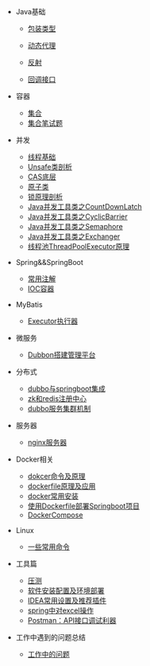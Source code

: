 * Java基础
  * [包装类型](java/basis/包装类型.md)
  * [动态代理](java/basis/动态代理.md)
  
  * [反射](java/basis/反射)
  
  * [回调接口](java/basis/回调接口.md)
* 容器

  * [集合](java/collection/集合.md)
  * [集合笔试题](java/collection/集合笔试题.md)
* 并发

  * [线程基础](java/线程.md)
  * [Unsafe类剖析](java/并发编程学习/Unsafe类剖析.md)
  * [CAS底层](java/并发编程学习/CAS底层.md)
  * [原子类](java/并发编程学习/原子类.md)
  * [锁原理剖析](java/并发编程学习/锁原理剖析.md)
  * [Java并发工具类之CountDownLatch](java/并发编程学习/Java并发工具类之CountDownLatch.md)
  * [Java并发工具类之CyclicBarrier](java/并发编程学习/Java并发工具类之CyclicBarrier.md)
  * [Java并发工具类之Semaphore](java/并发编程学习/Java并发工具类之Semaphore.md)
  * [Java并发工具类之Exchanger](java/并发编程学习/Java并发工具类之Exchanger.md)
  * [线程池ThreadPoolExecutor原理](java/并发编程学习/线程池ThreadPoolExecutor原理.md)
* Spring&&SpringBoot

  * [常用注解](框架/spring/常用注解.md)
  * [IOC容器](框架/spring/SpringIOC容器分析.md)
* MyBatis
  * [Executor执行器](框架/mybatis/Executor执行器.md)
* 微服务

  * [Dubbon搭建管理平台](coludserver/dubbo-admin平台搭建与管理.md)
* 分布式
  * [dubbo与springboot集成](分布式/dubbo与springboot集成.md)
  * [zk和redis注册中心](分布式/zk和redis注册中心的区别.md)
  * [dubbo服务集群机制](分布式/dubbo服务集群机制.md)
* 服务器
  * [nginx服务器](服务器/nginx服务器.md)
* Docker相关

  * [dokcer命令及原理](java/docker/Docker命令及原理.md)
  * [dockerfile原理及应用](java/docker/Dockerfile原理及应用.md)
  * [docker常用安装](java/docker/Docker常用安装.md)
  * [使用Dockerfile部署Springboot项目](java/docker/使用Dockerfile部署Springboot项目.md)
  * [DockerCompose](java/docker/DockerCompose.md)
* Linux
  * [一些常用命令](linux/linux命令.md)
* 工具篇
  * [压测](reference/压测.md)
  * [软件安装配置及环境部署](reference/soft_install.md)
  * [IDEA常用设置及推荐插件](reference/idea.md)
  * [spring中对excel操作](reference/spring中对excel操作.md)
  * [Postman：API接口调试利器](reference/postman.md)
* 工作中遇到的问题总结
  * [工作中的问题](work/工作中遇到的问题.md)
